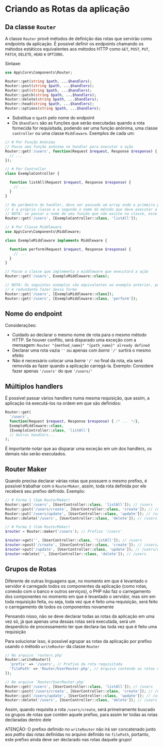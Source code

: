# Criando as Rotas da aplicação

## Da classe `Router`

A classe `Router` provê métodos de definição das rotas que servirão como endpoints da aplicação. É possível definir os endpoints chamando os métodos estáticos equivalentes aos métodos HTTP como `GET`, `POST`, `PUT`, `PATCH`, `DELETE`, `HEAD` e `OPTIONS`.

Sintaxe:
```php
use App\Core\Components\Router;

Router::get(string $path, ...$handlers);
Router::post(string $path, ...$handlers);
Router::put(string $path, ...$handlers);
Router::patch(string $path, ...$handlers);
Router::delete(string $path, ...$handlers);
Router::head(string $path, ...$handlers);
Router::options(string $path, ...$handlers);
```

- Substitua o `$path` pelo nome do endpoint
- Os `$handlers` são as funções que serão executadas quando a rota fornecida for requisitada, podendo ser uma função anônima, uma classe `controller` ou uma classe `Middleware`. Exemplos de cada um:

```php
// # Por Função Anônima
// Passe uma função anônima no handler para executar a ação
Router::get('/users', function(Request $request, Response $response) {
  // ...
});

// # Por Controller
class ExemploController {

  function listAll(Request $request, Response $response) {
    // ...
  }
}

// No parâmetro do handler, deve ser passado um array onde a primeira posição
// é a própria classe e a segunda o nome do método que deve executar a ação
// NOTA: se passar o nome de uma função que não existe na classe, esse handler será ignorado!
Router::get('/users', [ExemploController::class, 'listAll']);

// # Por Classe Middleware
use App\Core\Components\Middleware;

class ExemploMiddleware implements Middleware {

  function perform(Request $request, Response $response) {
    // ...
  }
}

// Passe a classe que implementa o middleware que executará a ação
Router::get('/users', ExemploMiddleware::class);

// NOTA: Os seguintes exemplos são equivalentes ao exemplo anterior, portanto,
// é redundante fazer dessa forma
Router::get('/users', [ExemploMiddleware::class]);
Router::get('/users', [ExemploMiddleware::class, 'perform']);
```

## Nome do endpoint

Considerações:
- Cuidado ao declarar o mesmo nome de rota para o mesmo método HTTP. Se houver conflito, será disparado uma exceção com a mensagem: `Router "{method_name}" "{path_name}" already defined` 
- Declarar uma rota vazia `''` ou apenas com *barra* `'/'` surtirá o mesmo efeito
- Não é necessário colocar uma *barra* `'/'` no final da rota, ela será removida ao fazer quando a aplicação carregá-la. Exemplo: Considere fazer apenas `'/users'` do que `'/users/'`

## Múltiplos handlers

É possível passar vários handlers numa mesma requisição, que assim, a aplicação irá executá-los na ordem em que são definidos:

```php
Router::get(
  '/users',
  function(Request $request, Response $response) { /* ... */},
  ExemploMiddleware::class,
  [ExemploController::class, 'listAll']
  // Outros handlers...
);
```

É importante notar que ao disparar uma exceção em um dos handlers, os demais não serão executados.

## Router Maker

Quando precisa declarar várias rotas que possuem o mesmo prefixo, é possível trabalhar com o `RouterMaker`, assim, toda rota definida por ele receberá seu prefixo definido. Exemplo:

```php
// # Forma 1 (Sem RouterMaker)
Router::get('/users', [UserController::class, 'listAll']); // /users
Router::post('/users/create', [UserController::class, 'create']); // /users/create
Router::put('/users/update', [UserController::class, 'update']); // /users/update
Router::delete('/users', [UserController::class, 'delete']); // /users

// # Forma 2 (Com RouterMaker)
$router = Router::maker('/users'); // Prefixo '/users'

$router->get('', [UserController::class, 'listAll']); // /users
$router->post('/create', [UserController::class, 'create']); // /users/create
$router->put('/update', [UserController::class, 'update']); // /users/update
$router->delete('', [UserController::class, 'delete']); // /users
```

## Grupos de Rotas

Diferente de outras linguagens que, no momento em que é levantado o servidor é carregado todos os componentes da aplicação (como rotas, conexão com o banco e outros serviços), o PHP não faz o carregamento dos componentes no momento em que é levantado o servidor, mas sim em toda requisição feita, ou seja, toda vez que é feito uma requisição, será feito o carregamento de todos os componentes novamente

Pensando nisso, não se deve declarar todas as rotas da aplicação em uma vez só, já que apenas uma dessas rotas será executada, será um desperdício de processamento ter que declara-las toda vez que é feito uma requisição

Para solucionar isso, é possível agrupar as rotas da aplicação por prefixo usando o método `writeRouter` da classe `Router`

```php
// No arquivo `routers.php`
Router::writeRouter([
  'prefix' => '/users', // Prefixo da rota requisitada
  'filePath' => 'Router/UserRouter.php', // Arquivo contendo as rotas deste grupo
]);

// No arquivo `Router/UserRouter.php`
Router::get('/users', [UserController::class, 'listAll']); // /users
Router::post('/users/create', [UserController::class, 'create']); // /users/create
Router::put('/users/update', [UserController::class, 'update']); // /users/update
Router::delete('/users', [UserController::class, 'delete']); // /users
```

Assim, quando requisita a rota `/users/create`, será primeiramente buscado os grupos de rotas que contém aquele prefixo, para assim ler todas as rotas declaradas dentro dele

ATENÇÃO: O prefixo definido no `writeRouter` não irá ser concatenado junto aos *paths* das rotas definidas no arquivo definido no `filePath`, portanto, este prefixo ainda deve ser declarado nas rotas daquele grupo!